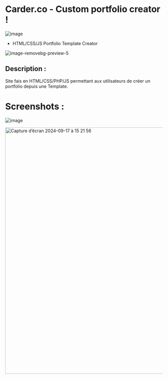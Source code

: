 # Carder.co - Custom portfolio creator !
![image](https://gifyu.com/image/SAlNb)
- HTML/CSS/JS Portfolio Template Creator


![image-removebg-preview-5](https://github.com/user-attachments/assets/41202d4e-bb0e-4672-92d3-7820bbe100aa)


## Description :

Site fais en HTML/CSS/PHP/JS permettant aux utilisateurs de créer un portfolio depuis une Template.


# Screenshots :


![image](https://github.com/user-attachments/assets/d07c3a58-eca5-47c0-b959-77afee6f8f99)


<img width="787" alt="Capture d’écran 2024-09-17 à 15 21 56" src="https://github.com/user-attachments/assets/8e3bc226-0297-451b-b61d-e1754edc838f">



